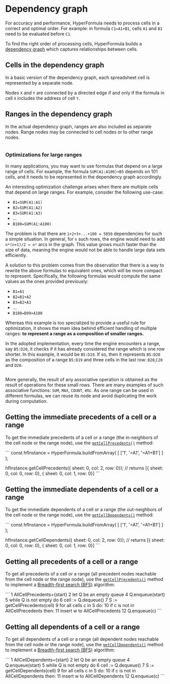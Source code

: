 # Dependency graph

For accuracy and performance, HyperFormula needs to process cells in a correct and optimal order. For example: in formula `C1=A1+B1`, cells `A1` and `B1` need to be evaluated before `C1`.

To find the right order of processing cells, HyperFormula builds a [dependency graph](https://en.wikipedia.org/wiki/Dependency_graph) which captures relationships between cells.

## Cells in the dependency graph
In a basic version of the dependency graph, each spreadsheet cell is represented by a separate node.

Nodes `X` and `Y` are connected by a directed edge if and only if the formula in cell `X` includes the address of cell `Y`.

## Ranges in the dependency graph

In the actual dependency graph, ranges are also included as separate nodes.
Range nodes may be connected to cell nodes or to other range nodes. 

<img :src="$withBase('/ranges.png')">

### Optimizations for large ranges

In many applications, you may want to use formulas that depend on a
large range of cells. For example, the formula `SUM(A1:A100)+B5`
depends on 101 cells, and it needs to be represented in the dependency graph accordingly.

An interesting optimization challenge arises when there are multiple
cells that depend on large ranges. For example, consider the following
use-case:

* `B1=SUM(A1:A1)`
* `B2=SUM(A1:A2)`
* `B3=SUM(A1:A3)`
* ...
* `B100=SUM(A1:A100)`

The problem is that there are `1+2+3+...+100 = 5050` dependencies
for such a simple situation. In general, for `n` such rows, the
engine would need to add `n*(n+1)/2 ≈ n²` arcs in the graph. This
value grows much faster than the size of data, meaning the engine
would not be able to handle large data sets efficiently.

A solution to this problem comes from the observation that there is
a way to rewrite the above formulas to equivalent ones, which will
be more compact to represent. Specifically, the following formulas
would compute the same values as the ones provided previously:

* `B1=A1`
* `B2=B1+A2`
* `B3=B2+A3`
* ...
* `B100=B99+A100`

Whereas this example is too specialized to provide a useful rule
for optimization, it shows the main idea behind efficient handling
of multiple ranges: **to represent a range as a composition of
smaller ranges.**

In the adopted implementation, every time the engine encounters a
range, say `B5:D20`, it checks if it has already considered the
range which is one row shorter. In this example, it would be `B5:D19`.
If so, then it represents `B5:D20` as the composition of a range
`B5:D19` and three cells in the last row: `B20`,`C20` and `D20`.

<img :src="$withBase('/ranges.png')">

More generally, the result of any associative operation is obtained
as the result of operations for these small rows. There are many
examples of such associative functions: `SUM`, `MAX`, `COUNT`, etc.
As one range can be used in different formulas, we can reuse its
node and avoid duplicating the work during computation.

## Getting the immediate precedents of a cell or a range

To get the immediate precedents of a cell or a range (the in-neighbors of the cell node or the range node), use the [`getCellPrecedents()`](../api/classes/hyperformula.html#getcellprecedents) method:

\```
const hfInstance = HyperFormula.buildFromArray( [ ['1', '=A1', '=A1+B1'] ] );

hfInstance.getCellPrecedents({ sheet: 0, col: 2, row: 0});
// returns [{ sheet: 0, col: 0, row: 0}, { sheet: 0, col: 1, row: 0}]
\```

## Getting the immediate dependents of a cell or a range

To get the immediate dependents of a cell or a range (the out-neighbors of the cell node or the range node), use the [`getCellDependents()`](../api/classes/hyperformula.html#getcelldependents) method:

\```
const hfInstance = HyperFormula.buildFromArray( [ ['1', '=A1', '=A1+B1'] ] );

hfInstance.getCellDependents({ sheet: 0, col: 2, row: 0});
// returns [{ sheet: 0, col: 0, row: 0}, { sheet: 0, col: 1, row: 0}]
\```

## Getting all precedents of a cell or a range

To get all precedents of a cell or a range (all precedent nodes reachable from the cell node or the range node), use the [`getCellPrecedents()`](../api/classes/hyperformula.html#getcellprecedents) method to implement a [Breadth-first search (BFS)](https://en.wikipedia.org/wiki/Breadth-first_search) algorithm:

\```
 1      AllCellPrecedents={start}
 2      let Q be an empty queue
 4      Q.enqueue(start)
 5      while Q is not empty do
 6          cell := Q.dequeue()
 7          S := getCellPrecedents(cell)
 9          for all cells c in S do:
10              if c is not in AllCellPrecedents then:
11                  insert w to AllCellPrecedents
12                  Q.enqueue(c)
\```

## Getting all dependents of a cell or a range

To get all dependents of a cell or a range (all dependent nodes reachable from the cell node or the range node), use the [`getCellDependents()`](../api/classes/hyperformula.html#getcelldependents) method to implement a [Breadth-first search (BFS)](https://en.wikipedia.org/wiki/Breadth-first_search) algorithm:

\```
 1      AllCellDependents={start}
 2      let Q be an empty queue
 4      Q.enqueue(start)
 5      while Q is not empty do
 6          cell := Q.dequeue()
 7          S := getCellDependents(cell)
 9          for all cells c in S do:
10              if c is not in AllCellDependents then:
11                  insert w to AllCellDependents
12                  Q.enqueue(c)
\```
